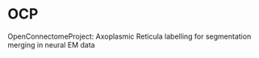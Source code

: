 OCP
===

OpenConnectomeProject: Axoplasmic Reticula labelling for segmentation merging in neural EM data
